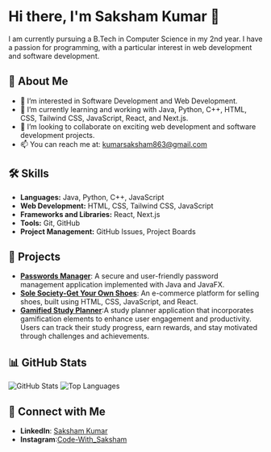 # Hi there, I'm Saksham Kumar 👋

I am currently pursuing a B.Tech in Computer Science in my 2nd year. I have a passion for programming, with a particular interest in web development and software development.

## 🚀 About Me
- 👀 I’m interested in Software Development and Web Development.
- 🌱 I’m currently learning and working with Java, Python, C++, HTML, CSS, Tailwind CSS, JavaScript, React, and Next.js.
- 💞️ I’m looking to collaborate on exciting web development and software development projects.
- 📫 You can reach me at: [kumarsaksham863@gmail.com](mailto:kumarsaksham863@gmail.com)

## 🛠️ Skills
- **Languages:** Java, Python, C++, JavaScript
- **Web Development:** HTML, CSS, Tailwind CSS, JavaScript
- **Frameworks and Libraries:** React, Next.js
- **Tools:** Git, GitHub
- **Project Management:** GitHub Issues, Project Boards

## 💼 Projects
- **[Passwords Manager](https://github.com/SakshamKumar28/SafeNest-Your-Personal-Passwords-Manager.git)**: A secure and user-friendly password management application implemented with Java and JavaFX.
- **[Sole Society-Get Your Own Shoes](https://github.com/SakshamKumar28/Sole-Society-The-Best-Shoe-Selling-Platform)**: An e-commerce platform for selling shoes, built using HTML, CSS, JavaScript, and React.
- **[Gamified Study Planner](https://github.com/SakshamKumar28/Gamified-Study-Planner)**:A study planner application that incorporates gamification elements to enhance user engagement and productivity. Users can track their study progress, earn rewards, and stay motivated through challenges and achievements.

## 📊 GitHub Stats
![GitHub Stats](https://github-readme-stats.vercel.app/api?username=SakshamKumar28&show_icons=true&theme=radical)
![Top Languages](https://github-readme-stats.vercel.app/api/top-langs/?username=SakshamKumar28&layout=compact&theme=radical)

## 🔗 Connect with Me
- **LinkedIn**: [Saksham Kumar](https://www.linkedin.com/in/saksham-kumar-863a97308)
- **Instagram**:[Code-With_Saksham](https://www.instagram.com/code_with_saksham28)
